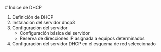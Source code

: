\# Índice de DHCP

1. Definición de DHCP  
2. Instalación del servidor dhcp3
3. Configuración del servidor
    * Configuración básica del servidor
    * Reserva de direcciones IP asignada a equipos determinados
4. Configuración del servidor DHCP en el esquema de red seleccionado